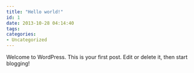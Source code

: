 ```yaml
---
title: "Hello world!"
id: 1
date: 2013-10-28 04:14:40
tags: 
categories: 
- Uncategorized
---
```


Welcome to WordPress. This is your first post. Edit or delete it, then start blogging!
